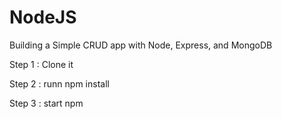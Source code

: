 # NodeJS
Building a Simple CRUD app with Node, Express, and MongoDB

Step 1 : Clone it

Step 2 : runn npm install

Step 3 : start npm


